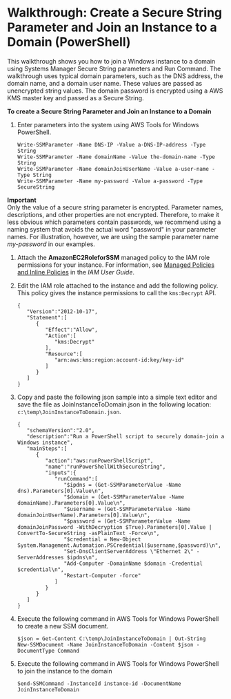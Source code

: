 # Walkthrough: Create a Secure String Parameter and Join an Instance to a Domain \(PowerShell\)<a name="sysman-param-securestring-walkthrough"></a>

This walkthrough shows you how to join a Windows instance to a domain using Systems Manager Secure String parameters and Run Command\. The walkthrough uses typical domain parameters, such as the DNS address, the domain name, and a domain user name\. These values are passed as unencrypted string values\. The domain password is encrypted using a AWS KMS master key and passed as a Secure String\. 

**To create a Secure String Parameter and Join an Instance to a Domain**

1. Enter parameters into the system using AWS Tools for Windows PowerShell\.

   ```
   Write-SSMParameter -Name DNS-IP -Value a-DNS-IP-address -Type String
   Write-SSMParameter -Name domainName -Value the-domain-name -Type String
   Write-SSMParameter -Name domainJoinUserName -Value a-user-name -Type String
   Write-SSMParameter -Name my-password -Value a-password -Type SecureString
   ```
**Important**  
Only the value of a secure string parameter is encrypted\. Parameter names, descriptions, and other properties are not encrypted\. Therefore, to make it less obvious which parameters contain passwords, we recommend using a naming system that avoids the actual word "password" in your parameter names\. For illustration, however, we are using the sample parameter name *my\-password* in our examples\.

1. Attach the **AmazonEC2RoleforSSM** managed policy to the IAM role permissions for your instance\. For information, see [Managed Policies and Inline Policies](http://docs.aws.amazon.com/IAM/latest/UserGuide/access_policies_managed-vs-inline.html#aws-managed-policies) in the *IAM User Guide*\. 

1. Edit the IAM role attached to the instance and add the following policy\. This policy gives the instance permissions to call the `kms:Decrypt` API\. 

   ```
   {
      "Version":"2012-10-17",
      "Statement":[
         {
            "Effect":"Allow",
            "Action":[
               "kms:Decrypt"
            ],
            "Resource":[
               "arn:aws:kms:region:account-id:key/key-id"
            ]
         }
      ]
   }
   ```

1. Copy and paste the following json sample into a simple text editor and save the file as JoinInstanceToDomain\.json in the following location: `c:\temp\JoinInstanceToDomain.json`\.

   ```
   {
      "schemaVersion":"2.0",
      "description":"Run a PowerShell script to securely domain-join a Windows instance",
      "mainSteps":[
         {
            "action":"aws:runPowerShellScript",
            "name":"runPowerShellWithSecureString",
            "inputs":{
               "runCommand":[
                  "$ipdns = (Get-SSMParameterValue -Name dns).Parameters[0].Value\n",
                  "$domain = (Get-SSMParameterValue -Name domainName).Parameters[0].Value\n",
                  "$username = (Get-SSMParameterValue -Name domainJoinUserName).Parameters[0].Value\n",
                  "$password = (Get-SSMParameterValue -Name domainJoinPassword -WithDecryption $True).Parameters[0].Value | ConvertTo-SecureString -asPlainText -Force\n",
                  "$credential = New-Object System.Management.Automation.PSCredential($username,$password)\n",
                  "Set-DnsClientServerAddress \"Ethernet 2\" -ServerAddresses $ipdns\n",
                  "Add-Computer -DomainName $domain -Credential $credential\n",
                  "Restart-Computer -force"
               ]
            }
         }
      ]
   }
   ```

1. Execute the following command in AWS Tools for Windows PowerShell to create a new SSM document\.

   ```
   $json = Get-Content C:\temp\JoinInstanceToDomain | Out-String
   New-SSMDocument -Name JoinInstanceToDomain -Content $json -DocumentType Command
   ```

1. Execute the following command in AWS Tools for Windows PowerShell to join the instance to the domain

   ```
   Send-SSMCommand -InstanceId instance-id -DocumentName JoinInstanceToDomain 
   ```